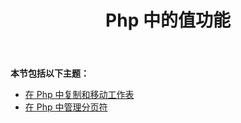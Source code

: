 ﻿---
title: Php 中的值功能
type: docs
weight: 50
url: /zh/java/value-features-in-php/
---
**本节包括以下主题：**

- [在 Php 中复制和移动工作表](/cells/zh/java/copying-and-moving-worksheets-in-php/)
- [在 Php 中管理分页符](/cells/zh/java/managing-page-breaks-in-php/)
